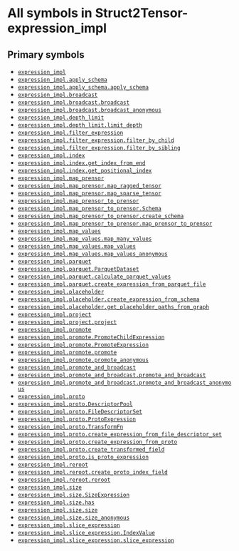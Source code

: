# All symbols in Struct2Tensor-expression_impl

<!-- Insert buttons and diff -->

## Primary symbols
*  <a href="../expression_impl.md"><code>expression_impl</code></a>
*  <a href="../expression_impl/apply_schema.md"><code>expression_impl.apply_schema</code></a>
*  <a href="../expression_impl/apply_schema/apply_schema.md"><code>expression_impl.apply_schema.apply_schema</code></a>
*  <a href="../expression_impl/broadcast.md"><code>expression_impl.broadcast</code></a>
*  <a href="../expression_impl/broadcast/broadcast.md"><code>expression_impl.broadcast.broadcast</code></a>
*  <a href="../expression_impl/broadcast/broadcast_anonymous.md"><code>expression_impl.broadcast.broadcast_anonymous</code></a>
*  <a href="../expression_impl/depth_limit.md"><code>expression_impl.depth_limit</code></a>
*  <a href="../expression_impl/depth_limit/limit_depth.md"><code>expression_impl.depth_limit.limit_depth</code></a>
*  <a href="../expression_impl/filter_expression.md"><code>expression_impl.filter_expression</code></a>
*  <a href="../expression_impl/filter_expression/filter_by_child.md"><code>expression_impl.filter_expression.filter_by_child</code></a>
*  <a href="../expression_impl/filter_expression/filter_by_sibling.md"><code>expression_impl.filter_expression.filter_by_sibling</code></a>
*  <a href="../expression_impl/index.md"><code>expression_impl.index</code></a>
*  <a href="../expression_impl/index/get_index_from_end.md"><code>expression_impl.index.get_index_from_end</code></a>
*  <a href="../expression_impl/index/get_positional_index.md"><code>expression_impl.index.get_positional_index</code></a>
*  <a href="../expression_impl/map_prensor.md"><code>expression_impl.map_prensor</code></a>
*  <a href="../expression_impl/map_prensor/map_ragged_tensor.md"><code>expression_impl.map_prensor.map_ragged_tensor</code></a>
*  <a href="../expression_impl/map_prensor/map_sparse_tensor.md"><code>expression_impl.map_prensor.map_sparse_tensor</code></a>
*  <a href="../expression_impl/map_prensor_to_prensor.md"><code>expression_impl.map_prensor_to_prensor</code></a>
*  <a href="../expression_impl/map_prensor_to_prensor/Schema.md"><code>expression_impl.map_prensor_to_prensor.Schema</code></a>
*  <a href="../expression_impl/map_prensor_to_prensor/create_schema.md"><code>expression_impl.map_prensor_to_prensor.create_schema</code></a>
*  <a href="../expression_impl/map_prensor_to_prensor/map_prensor_to_prensor.md"><code>expression_impl.map_prensor_to_prensor.map_prensor_to_prensor</code></a>
*  <a href="../expression_impl/map_values.md"><code>expression_impl.map_values</code></a>
*  <a href="../expression_impl/map_values/map_many_values.md"><code>expression_impl.map_values.map_many_values</code></a>
*  <a href="../expression_impl/map_values/map_values.md"><code>expression_impl.map_values.map_values</code></a>
*  <a href="../expression_impl/map_values/map_values_anonymous.md"><code>expression_impl.map_values.map_values_anonymous</code></a>
*  <a href="../expression_impl/parquet.md"><code>expression_impl.parquet</code></a>
*  <a href="../expression_impl/parquet/ParquetDataset.md"><code>expression_impl.parquet.ParquetDataset</code></a>
*  <a href="../expression_impl/parquet/calculate_parquet_values.md"><code>expression_impl.parquet.calculate_parquet_values</code></a>
*  <a href="../expression_impl/parquet/create_expression_from_parquet_file.md"><code>expression_impl.parquet.create_expression_from_parquet_file</code></a>
*  <a href="../expression_impl/placeholder.md"><code>expression_impl.placeholder</code></a>
*  <a href="../expression_impl/placeholder/create_expression_from_schema.md"><code>expression_impl.placeholder.create_expression_from_schema</code></a>
*  <a href="../expression_impl/placeholder/get_placeholder_paths_from_graph.md"><code>expression_impl.placeholder.get_placeholder_paths_from_graph</code></a>
*  <a href="../expression_impl/project.md"><code>expression_impl.project</code></a>
*  <a href="../expression_impl/project/project.md"><code>expression_impl.project.project</code></a>
*  <a href="../expression_impl/promote.md"><code>expression_impl.promote</code></a>
*  <a href="../expression_impl/promote/PromoteChildExpression.md"><code>expression_impl.promote.PromoteChildExpression</code></a>
*  <a href="../expression_impl/promote/PromoteExpression.md"><code>expression_impl.promote.PromoteExpression</code></a>
*  <a href="../expression_impl/promote/promote.md"><code>expression_impl.promote.promote</code></a>
*  <a href="../expression_impl/promote/promote_anonymous.md"><code>expression_impl.promote.promote_anonymous</code></a>
*  <a href="../expression_impl/promote_and_broadcast.md"><code>expression_impl.promote_and_broadcast</code></a>
*  <a href="../expression_impl/promote_and_broadcast/promote_and_broadcast.md"><code>expression_impl.promote_and_broadcast.promote_and_broadcast</code></a>
*  <a href="../expression_impl/promote_and_broadcast/promote_and_broadcast_anonymous.md"><code>expression_impl.promote_and_broadcast.promote_and_broadcast_anonymous</code></a>
*  <a href="../expression_impl/proto.md"><code>expression_impl.proto</code></a>
*  <a href="../expression_impl/proto/DescriptorPool.md"><code>expression_impl.proto.DescriptorPool</code></a>
*  <a href="../expression_impl/proto/FileDescriptorSet.md"><code>expression_impl.proto.FileDescriptorSet</code></a>
*  <a href="../expression_impl/proto/ProtoExpression.md"><code>expression_impl.proto.ProtoExpression</code></a>
*  <a href="../expression_impl/proto/TransformFn.md"><code>expression_impl.proto.TransformFn</code></a>
*  <a href="../expression_impl/proto/create_expression_from_file_descriptor_set.md"><code>expression_impl.proto.create_expression_from_file_descriptor_set</code></a>
*  <a href="../expression_impl/proto/create_expression_from_proto.md"><code>expression_impl.proto.create_expression_from_proto</code></a>
*  <a href="../expression_impl/proto/create_transformed_field.md"><code>expression_impl.proto.create_transformed_field</code></a>
*  <a href="../expression_impl/proto/is_proto_expression.md"><code>expression_impl.proto.is_proto_expression</code></a>
*  <a href="../expression_impl/reroot.md"><code>expression_impl.reroot</code></a>
*  <a href="../expression_impl/reroot/create_proto_index_field.md"><code>expression_impl.reroot.create_proto_index_field</code></a>
*  <a href="../expression_impl/reroot/reroot.md"><code>expression_impl.reroot.reroot</code></a>
*  <a href="../expression_impl/size.md"><code>expression_impl.size</code></a>
*  <a href="../expression_impl/size/SizeExpression.md"><code>expression_impl.size.SizeExpression</code></a>
*  <a href="../expression_impl/size/has.md"><code>expression_impl.size.has</code></a>
*  <a href="../expression_impl/size/size.md"><code>expression_impl.size.size</code></a>
*  <a href="../expression_impl/size/size_anonymous.md"><code>expression_impl.size.size_anonymous</code></a>
*  <a href="../expression_impl/slice_expression.md"><code>expression_impl.slice_expression</code></a>
*  <a href="../expression_impl/slice_expression/IndexValue.md"><code>expression_impl.slice_expression.IndexValue</code></a>
*  <a href="../expression_impl/slice_expression/slice_expression.md"><code>expression_impl.slice_expression.slice_expression</code></a>
